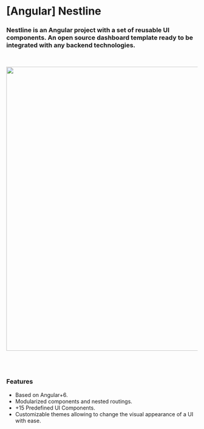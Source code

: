 
# [Angular] Nestline

### Nestline is an Angular project with a set of reusable UI components. An open source dashboard template ready to be integrated with any backend technologies.

&nbsp;&nbsp;&nbsp;&nbsp;

<img src="http://treeindev.net/img/assets/github-md/nestline-presentation-1.jpg" width="750">
&nbsp;&nbsp;&nbsp;&nbsp;

&nbsp;&nbsp;&nbsp;&nbsp;
### Features

- Based on Angular+6.
- Modularized components and nested routings.
- +15 Predefined UI Components.
- Customizable themes allowing to change the visual appearance of a UI with ease.